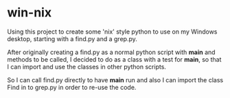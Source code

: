 # win-nix

Using this project to create some 'nix' style python to use on 
my Windows desktop, starting with a find.py and a grep.py.

After originally creating a find.py as a normal python script
with __main__ and methods to be called, I decided to do as a
class with a test for __main__, so that I can import and use the
classes in other python scripts.

So I can call find.py directly to have __main__ run and also
I can import the class Find in to grep.py in order to re-use
the code.